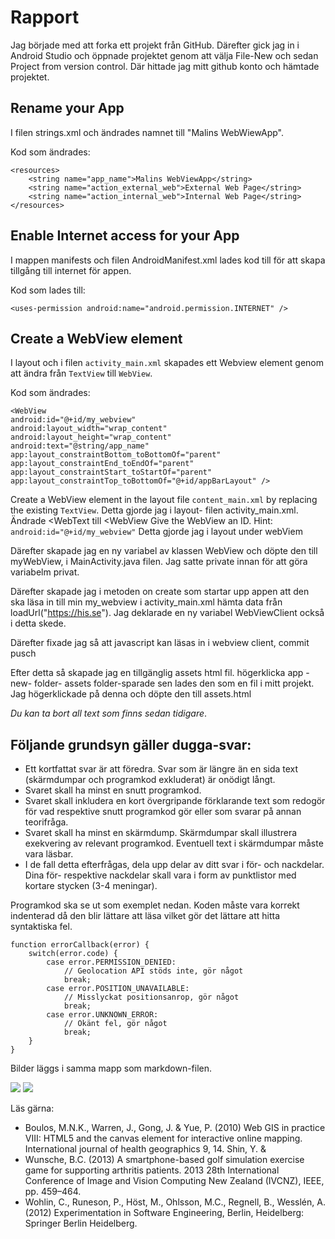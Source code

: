 
# Rapport

Jag började med att forka ett projekt från GitHub. Därefter gick jag in i Android Studio och 
öppnade projektet genom att välja File-New och sedan Project from version control. 
Där hittade jag mitt github konto och hämtade projektet. 

## Rename your App

I filen strings.xml och ändrades namnet till "Malins WebWiewApp".

Kod som ändrades:
```
<resources>
    <string name="app_name">Malins WebViewApp</string>
    <string name="action_external_web">External Web Page</string>
    <string name="action_internal_web">Internal Web Page</string>
</resources>

```
## Enable Internet access for your App

I mappen manifests och filen AndroidManifest.xml lades kod till för att skapa tillgång till internet för appen.

Kod som lades till:
```
<uses-permission android:name="android.permission.INTERNET" />

```

## Create a WebView element 

I layout och i filen `activity_main.xml` skapades ett Webview element genom att ändra från `TextView` till `WebView`.

Kod som ändrades: 
```
<WebView
android:id="@+id/my_webview"
android:layout_width="wrap_content"
android:layout_height="wrap_content"
android:text="@string/app_name"
app:layout_constraintBottom_toBottomOf="parent"
app:layout_constraintEnd_toEndOf="parent"
app:layout_constraintStart_toStartOf="parent"
app:layout_constraintTop_toBottomOf="@+id/appBarLayout" />
```



Create a WebView element in the layout file `content_main.xml` by replacing the existing `TextView`.
Detta gjorde jag i layout- filen activity_main.xml. Ändrade <WebText till <WebView
Give the WebView an ID. Hint: `android:id="@+id/my_webview"` Detta gjorde jag i layout under webViem 

Därefter skapade jag en ny variabel av klassen WebView och döpte den till myWebView, i MainActivity.java filen. 
Jag satte private innan för att göra variabelm privat. 

Därefter skapade jag i metoden on create som startar upp appen att den ska läsa in till min my_webview i activity_main.xml
hämta data från loadUrl("https://his.se"). Jag deklarade en ny variabel WebViewClient också i detta skede. 

Därefter fixade jag så att javascript kan läsas in i webview client, commit pusch

Efter detta så skapade jag en tillgänglig assets html fil. högerklicka app -new- folder- assets folder-sparade 
sen lades den som en fil i mitt projekt. Jag högerklickade på denna och döpte den till assets.html








_Du kan ta bort all text som finns sedan tidigare_.

## Följande grundsyn gäller dugga-svar:

- Ett kortfattat svar är att föredra. Svar som är längre än en sida text (skärmdumpar och programkod exkluderat) är onödigt långt.
- Svaret skall ha minst en snutt programkod.
- Svaret skall inkludera en kort övergripande förklarande text som redogör för vad respektive snutt programkod gör eller som svarar på annan teorifråga.
- Svaret skall ha minst en skärmdump. Skärmdumpar skall illustrera exekvering av relevant programkod. Eventuell text i skärmdumpar måste vara läsbar.
- I de fall detta efterfrågas, dela upp delar av ditt svar i för- och nackdelar. Dina för- respektive nackdelar skall vara i form av punktlistor med kortare stycken (3-4 meningar).

Programkod ska se ut som exemplet nedan. Koden måste vara korrekt indenterad då den blir lättare att läsa vilket gör det lättare att hitta syntaktiska fel.

```
function errorCallback(error) {
    switch(error.code) {
        case error.PERMISSION_DENIED:
            // Geolocation API stöds inte, gör något
            break;
        case error.POSITION_UNAVAILABLE:
            // Misslyckat positionsanrop, gör något
            break;
        case error.UNKNOWN_ERROR:
            // Okänt fel, gör något
            break;
    }
}
```

Bilder läggs i samma mapp som markdown-filen.

![](Screenshot_20230404_123544.png)
![](Screenshot_20230404_124259.png)


Läs gärna:

- Boulos, M.N.K., Warren, J., Gong, J. & Yue, P. (2010) Web GIS in practice VIII: HTML5 and the canvas element for interactive online mapping. International journal of health geographics 9, 14. Shin, Y. &
- Wunsche, B.C. (2013) A smartphone-based golf simulation exercise game for supporting arthritis patients. 2013 28th International Conference of Image and Vision Computing New Zealand (IVCNZ), IEEE, pp. 459–464.
- Wohlin, C., Runeson, P., Höst, M., Ohlsson, M.C., Regnell, B., Wesslén, A. (2012) Experimentation in Software Engineering, Berlin, Heidelberg: Springer Berlin Heidelberg.
